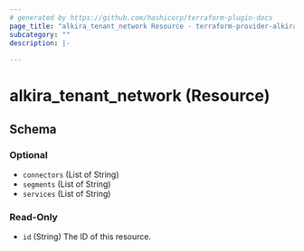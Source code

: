 ```yaml
---
# generated by https://github.com/hashicorp/terraform-plugin-docs
page_title: "alkira_tenant_network Resource - terraform-provider-alkira"
subcategory: ""
description: |-
  
---
```


# alkira_tenant_network (Resource)





<!-- schema generated by tfplugindocs -->
## Schema

### Optional

- `connectors` (List of String)
- `segments` (List of String)
- `services` (List of String)

### Read-Only

- `id` (String) The ID of this resource.


